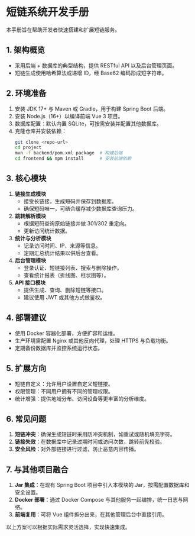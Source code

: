 # 短链系统开发手册

本手册旨在帮助开发者快速搭建和扩展短链服务。

## 1. 架构概览
- 采用后端 + 数据库的典型结构，提供 RESTful API 以及后台管理页面。
- 短链生成使用哈希算法或递增 ID，经 Base62 编码形成短字符串。

## 2. 环境准备
1. 安装 JDK 17+ 与 Maven 或 Gradle，用于构建 Spring Boot 后端。
2. 安装 Node.js（16+）以编译前端 Vue 3 项目。
3. 数据库配置：默认内置 SQLite，可按需安装并配置其他数据库。
4. 克隆仓库并安装依赖：
   ```bash
   git clone <repo-url>
   cd project
   mvn -f backend/pom.xml package  # 构建后端
   cd frontend && npm install      # 安装前端依赖
   ```

## 3. 核心模块
1. **链接生成模块**
   - 接受长链接，生成短码并保存到数据库。
   - 确保短码唯一，可结合缓存减少数据库查询压力。
2. **跳转解析模块**
   - 根据短码查询原始链接并做 301/302 重定向。
   - 更新访问统计数据。
3. **统计与分析模块**
   - 记录访问时间、IP、来源等信息。
   - 定期汇总统计结果以供后台查看。
4. **后台管理模块**
   - 登录认证、短链接列表、搜索与删除操作。
   - 查看统计报表（折线图、柱状图等）。
5. **API 接口模块**
   - 提供生成、查询、删除短链等接口。
   - 建议使用 JWT 或其他方式做鉴权。

## 4. 部署建议
- 使用 Docker 容器化部署，方便扩容和运维。
- 生产环境需配置 Nginx 或其他反向代理，处理 HTTPS 与负载均衡。
- 定期备份数据库并监控系统运行状态。

## 5. 扩展方向
- 短链自定义：允许用户设置自定义短链接。
- 权限管理：不同用户拥有不同的管理权限。
- 统计增强：提供地域分布、访问设备等更丰富的分析维度。

## 6. 常见问题
1. **短链冲突**：确保生成短链时采用防冲突机制，如重试或随机填充字符。
2. **链接失效**：在数据库中记录过期时间或访问次数，跳转前先校验。
3. **安全风险**：对外部链接进行过滤，防止恶意内容传播。


## 7. 与其他项目融合
1. **Jar 集成**：在现有 Spring Boot 项目中引入本模块的 Jar，按需配置数据库和安全设置。
2. **Docker 部署**：通过 Docker Compose 与其他服务一起编排，统一日志与网络。
3. **前端复用**：可将 Vue 组件拆分出来，在其他管理后台中直接引用。

以上方案可以根据实际需求灵活选择，实现快速集成。
